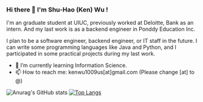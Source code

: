 ### Hi there 👋 I'm Shu-Hao (Ken) Wu !

I'm an graduate student at UIUC, previously worked at Deloitte, Bank as an intern. And my last work is as a backend engineer in Ponddy Education Inc.

I plan to be a software engineer, backend engineer, or IT staff in the future. I can write some programming languages like Java and Python, and I participated in some practical projects during my last work.


<!-- **ken1009us/ken1009us** is a ✨ _special_ ✨ repository because its `README.md` (this file) appears on your GitHub profile.

Here are some ideas to get you started: -->

<!-- - 🔭 I’m currently working on ... -->
- 🌱 I’m currently learning Information Science.
- 📫 How to reach me: kenwu1009us[at]gmail.com (Please change [at] to @)
<!-- - 👯 I’m looking to collaborate on ... -->
<!-- - 🤔 I’m looking for help with ... -->
<!-- - 💬 Ask me about ... -->
<!-- - 😄 Pronouns: ... -->
<!-- - ⚡ Fun fact: ... -->

![Anurag's GitHub stats](https://github-readme-stats.vercel.app/api?username=ken1009us&show_icons=true&theme=dark) [![Top Langs](https://github-readme-stats.vercel.app/api/top-langs/?username=ken1009us&layout=compact&theme=dark)](https://github.com/anuraghazra/github-readme-stats)



